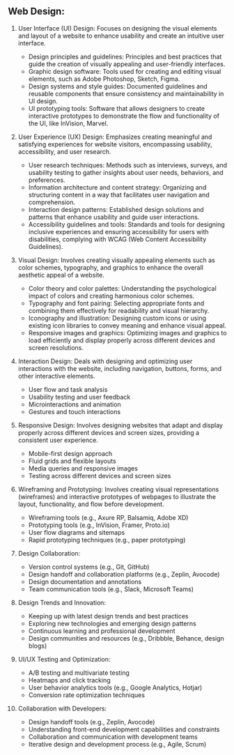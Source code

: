 ## Web Design:

1. User Interface (UI) Design: Focuses on designing the visual elements and layout of a website to enhance usability and create an intuitive user interface.

   - Design principles and guidelines: Principles and best practices that guide the creation of visually appealing and user-friendly        interfaces.
   - Graphic design software: Tools used for creating and editing visual elements, such as Adobe Photoshop, Sketch, Figma.
   - Design systems and style guides: Documented guidelines and reusable components that ensure consistency and maintainability in UI        design.
   - UI prototyping tools: Software that allows designers to create interactive prototypes to demonstrate the flow and functionality of      the UI, like InVision, Marvel.

2. User Experience (UX) Design: Emphasizes creating meaningful and satisfying experiences for website visitors, encompassing usability, accessibility, and user research.

   - User research techniques: Methods such as interviews, surveys, and usability testing to gather insights about user needs, behaviors, and preferences.
   - Information architecture and content strategy: Organizing and structuring content in a way that facilitates user navigation and comprehension.
   - Interaction design patterns: Established design solutions and patterns that enhance usability and guide user interactions.
   - Accessibility guidelines and tools: Standards and tools for designing inclusive experiences and ensuring accessibility for users with disabilities, complying with WCAG (Web Content Accessibility Guidelines).

3. Visual Design: Involves creating visually appealing elements such as color schemes, typography, and graphics to enhance the overall aesthetic appeal of a website.

   - Color theory and color palettes: Understanding the psychological impact of colors and creating harmonious color schemes.
   - Typography and font pairing: Selecting appropriate fonts and combining them effectively for readability and visual hierarchy.
   - Iconography and illustration: Designing custom icons or using existing icon libraries to convey meaning and enhance visual appeal.
   - Responsive images and graphics: Optimizing images and graphics to load efficiently and display properly across different devices and screen resolutions.

4. Interaction Design: Deals with designing and optimizing user interactions with the website, including navigation, buttons, forms, and other interactive elements.

   - User flow and task analysis
   - Usability testing and user feedback
   - Microinteractions and animation
   - Gestures and touch interactions

5. Responsive Design: Involves designing websites that adapt and display properly across different devices and screen sizes, providing a consistent user experience.

   - Mobile-first design approach
   - Fluid grids and flexible layouts
   - Media queries and responsive images
   - Testing across different devices and screen sizes

6. Wireframing and Prototyping: Involves creating visual representations (wireframes) and interactive prototypes of webpages to illustrate the layout, functionality, and flow before development.

   - Wireframing tools (e.g., Axure RP, Balsamiq, Adobe XD)
   - Prototyping tools (e.g., InVision, Framer, Proto.io)
   - User flow diagrams and sitemaps
   - Rapid prototyping techniques (e.g., paper prototyping)

7. Design Collaboration:
   - Version control systems (e.g., Git, GitHub)
   - Design handoff and collaboration platforms (e.g., Zeplin, Avocode)
   - Design documentation and annotations
   - Team communication tools (e.g., Slack, Microsoft Teams)

8. Design Trends and Innovation:
   - Keeping up with latest design trends and best practices
   - Exploring new technologies and emerging design patterns
   - Continuous learning and professional development
   - Design communities and resources (e.g., Dribbble, Behance, design blogs)

9. UI/UX Testing and Optimization:
   - A/B testing and multivariate testing
   - Heatmaps and click tracking
   - User behavior analytics tools (e.g., Google Analytics, Hotjar)
   - Conversion rate optimization techniques

10. Collaboration with Developers:
    - Design handoff tools (e.g., Zeplin, Avocode)
    - Understanding front-end development capabilities and constraints
    - Collaboration and communication with development teams
    - Iterative design and development process (e.g., Agile, Scrum)
